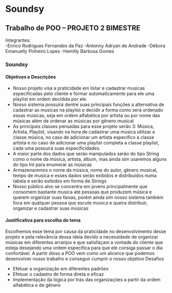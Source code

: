 # Soundsy
## Trabalho de POO – PROJETO 2 BIMESTRE  
Integrantes:  
-Enrico Rodrigues Fernandes da Paz 
-Antonny Adryan de Andrade 
-Débora Emanuelly Pinheiro Lopes 
-Hemilly Barbosa Gomes 

### Soundsy 

#### Objetivos e Descrições  

- Nosso projeto visa a praticidade em listar e cadastrar musicas especificadas pelo cliente e  formar automaticamente para ele uma playlist em ordem decidida por ele. 
- Nosso sistema possuirá dentre suas principais funções a alternativa de cadastrar as  musicas na playlist e decidir a forma como será ordenado essas músicas, seja em ordem  alfabética por artista ou por nome das músicas além de ordenar as músicas por gênero  musical 
- As principais classes pensadas para esse projeto serão 3: Música, Artista, Playlist, visando  na hora de cadastrar uma música utilizar a classe música, no caso de adicionar um artista  especifico a classe artista e no caso de adicionar uma playlist completa a classe playlist,  cada uma possuirá suas especificidades. 
- A maior parte dos dados que serão manipulados serão do tipo String como o nome da  música, artista, álbum, mas ainda sim usaremos alguns do tipo Int para enumerar as  músicas 
- Armazenaremos o nome da música, nome do autor, gênero musical, tempo de musica e  esses dados serão exibidos e distribuídos numa tabela e serão exibidos em forma de  Strings
- Nosso público alvo se concentra em jovens principalmente que consomem bastante  musica até pessoas que produzem música e querem organizar suas faixas, porém ainda  sim nosso sistema também foca em qualquer pessoa que escute musica e queira distribuir,  organizar e cadastrar suas músicas

#### Justificativa para escolha do tema  

Escolhemos esse tema por causa da praticidade no desenvolvimento desse projeto e pela  relevância dessa ideia devido a necessidade de organizar músicas em diferentes arranjos e que  satisfaçam a vontade do cliente que esteja desejando uma ordem especifica para que ele  consiga passar o dia confortável. A partir disso a POO vem como um alicerce que podemos  desenvolver nosso trabalho e conseguir cumprir o nosso objetivo 
Desafios  
- Efetuar a organização em diferentes padrões
- Efetuar o cadastro de forma direta e eficaz 
- Implementação da lógica por trás das organizações a partir da ordem alfabética e de  gênero
